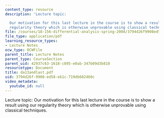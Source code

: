 ```yaml
---
content_type: resource
description: 'Lecture topic:

  Our motivation for this last lecture in the course is to show a result using our
  regularity theory which is otherwise unprovable using classical techniques.'
file: /courses/18-156-differential-analysis-spring-2004/3794d26f9908ed58eb1c719db602460c_da13andlast.pdf
file_type: application/pdf
learning_resource_types:
- Lecture Notes
ocw_type: OCWFile
parent_title: Lecture Notes
parent_type: CourseSection
parent_uid: 42937c63-1618-c895-e0ab-347b09d3b810
resourcetype: Document
title: da13andlast.pdf
uid: 3794d26f-9908-ed58-eb1c-719db602460c
video_metadata:
  youtube_id: null
---
```

Lecture topic:
Our motivation for this last lecture in the course is to show a result using our regularity theory which is otherwise unprovable using classical techniques.

